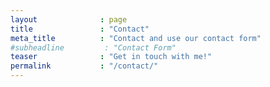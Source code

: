 ```yaml
---
layout              : page
title               : "Contact"
meta_title          : "Contact and use our contact form"
#subheadline         : "Contact Form"
teaser              : "Get in touch with me!"
permalink           : "/contact/"
---
```

